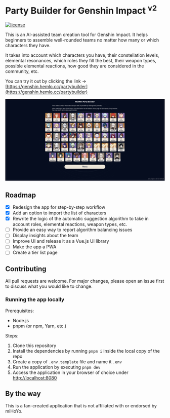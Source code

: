 # Party Builder for Genshin Impact <sup>v2</sup>
[![license](https://img.shields.io/github/license/octoman90/Genshin-Party-Builder)](https://github.com/octoman90/Genshin-Party-Builder/blob/master/LICENSE)

This is an AI-assisted team creation tool for Genshin Impact. It helps beginners to assemble well-rounded teams no matter how many or which characters they have.

It takes into account which characters you have, their constellation levels, elemental resonances, which roles they fill the best, their weapon types, possible elemental reactions, how good they are considered in the community, etc.

You can try it out by clicking the link -> [https://genshin.hemlo.cc/partybuilder](https://genshin.hemlo.cc/partybuilder)

[![screencap](./.github/screencap.png)](https://genshin.hemlo.cc/partybuilder)

## Roadmap
- [x] Redesign the app for step-by-step workflow
- [x] Add an option to import the list of characters
- [x] Rewrite the logic of the automatic suggestion algorithm to take in account roles, elemental reactions, weapon types, etc.
- [ ] Provide an easy way to report algorithm balancing issues
- [ ] Display insights about the team
- [ ] Improve UI and release it as a Vue.js UI library
- [ ] Make the app a PWA
- [ ] Create a tier list page

## Contributing
All pull requests are welcome. For major changes, please open an issue first to discuss what you would like to change.

### Running the app locally
Prerequisites:
- Node.js
- pnpm (or npm, Yarn, etc.)

Steps:
1. Clone this repository
2. Install the dependencies by running `pnpm i` inside the local copy of the repo
3. Create a copy of `.env.template` file and name it `.env`
4. Run the application by executing `pnpm dev`
5. Access the application in your browser of choice under [http://localhost:8080](http://localhost:8080)

## By the way
This is a fan-created application that is not affiliated with or endorsed by miHoYo.
